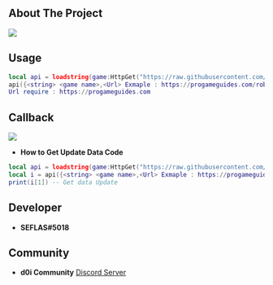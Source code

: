 ## About The Project

![](![image](https://github.com/SEFLAS/api/assets/105623764/cd976944-3176-48da-96bb-1d97d774ed3c))
## Usage
```lua
local api = loadstring(game:HttpGet("https://raw.githubusercontent.com/SEFLAS/api/main/Code_API/api.lua"))()
api({<string> <game name>,<Url> Exmaple : https://progameguides.com/roblox/bee-swarm-simulator-codes/}) 
Url require : https://progameguides.com 
```
## Callback
![](https://cdn.discordapp.com/attachments/857823544838455306/1106820696497205268/image.png)
- **How to Get Update Data Code**
```lua
local api = loadstring(game:HttpGet("https://raw.githubusercontent.com/SEFLAS/api/main/Code_API/api.lua"))()
local i = api({<string> <game name>,<Url> Exmaple : https://progameguides.com/roblox/bee-swarm-simulator-codes/})
print(i[1]) -- Get data Update
```
## Developer
- **SEFLAS#5018**
## Community
- **d0i Community** [Discord Server](https://discord.gg/BRpYWyw8Qz)
